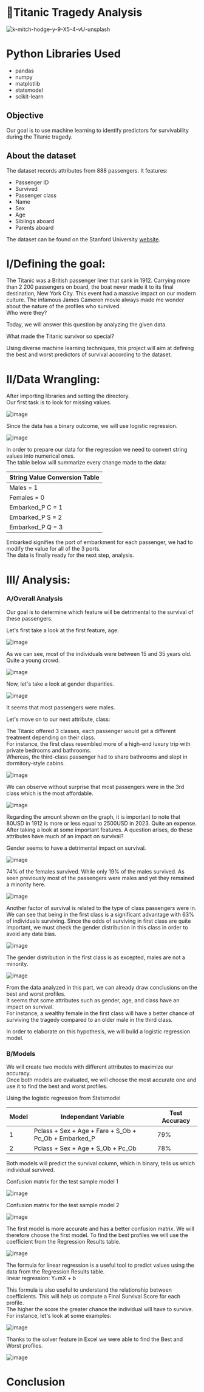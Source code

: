 # 🗽Titanic Tragedy Analysis

![k-mitch-hodge-y-9-X5-4-vU-unsplash](https://github.com/Bruc3U/Titanic_analysis/assets/142362478/bdc6c95c-9ee6-41da-a429-3cb51a7e7a3b)

# Python Libraries Used

- pandas
- numpy
- matplotlib
- statsmodel
- scikit-learn

## Objective

Our goal is to use machine learning to identify predictors for survivability during the Titanic tragedy. 


## About the dataset

The dataset records attributes from 888 passengers. It features:

- Passenger ID
- Survived
- Passenger class
- Name
- Sex
- Age
- Siblings aboard
- Parents aboard

The dataset can be found on the Stanford University [website](https://web.stanford.edu/class/archive/cs/cs109/cs109.1166/problem12.html).

# I/Defining the goal:

The Titanic was a British passenger liner that sank in 1912. Carrying more than 2 200 passengers on board, the boat never made it to its final destination, New York City.
This event had a massive impact on our modern culture. The infamous James Cameron movie always made me wonder about the nature of the profiles who survived.<br>
Who were they?

Today, we will answer this question by analyzing the given data.

What made the Titanic survivor so special? 

Using diverse machine learning techniques, this project will aim at defining the best and worst predictors of survival according to the dataset. 

# II/Data Wrangling: 

After importing libraries and setting the directory.<br>
Our first task is to look for missing values. 

![image](https://github.com/Bruc3U/Titanic_analysis/assets/142362478/5de51b9d-c579-4822-af63-5180d0ba7f07)



Since the data has a binary outcome, we will use logistic regression.

![image](https://github.com/Bruc3U/Titanic_analysis/assets/142362478/24fa8bac-4510-4fa3-a260-0aa4abbedbc2)

In order to prepare our data for the regression we need to convert string values into numerical ones.<br>
The table below will summarize every change made to the data: 

| String Value Conversion Table  | 
|---|
| Males = 1 |
| Females = 0 |
| Embarked_P C = 1 |
| Embarked_P S = 2 |
| Embarked_P Q = 3 |

Embarked signifies the port of embarkment for each passenger, we had to modify the value for all of the 3 ports.<br>
The data is finally ready for the next step, analysis. 

# III/ Analysis:
### A/Overall Analysis
Our goal is to determine which feature will be detrimental to the survival of these passengers. 

Let's first take a look at the first feature, age: 

![image](https://github.com/Bruc3U/Titanic_analysis/assets/142362478/f5b72b11-ee6f-4d67-9d33-21363340921d)

As we can see, most of the individuals were between 15 and 35 years old. Quite a young crowd.

![image](https://github.com/Bruc3U/Titanic_analysis/assets/142362478/989552b9-05d6-43ac-bdb5-6cc8775e055b)

Now, let's take a look at gender disparities. 

![image](https://github.com/Bruc3U/Titanic_analysis/assets/142362478/3b801cc6-0548-4859-b623-9a4a8749f416)

It seems that most passengers were males.<br>

Let's move on to our next attribute, class: 

The Titanic offered 3 classes, each passenger would get a different treatment depending on their class.<br>
For instance, the first class resembled more of a high-end luxury trip with private bedrooms and bathrooms.<br>
Whereas, the third-class passenger had to share bathrooms and slept in dormitory-style cabins. 

![image](https://github.com/Bruc3U/Titanic_analysis/assets/142362478/7f934102-631a-489a-969f-f4fcb8ab8106)

We can observe without surprise that most passengers were in the 3rd class which is the most affordable. 

![image](https://github.com/Bruc3U/Titanic_analysis/assets/142362478/5cb0d6b1-a1c1-4383-8a50-172a821a6b31)

Regarding the amount shown on the graph, it is important to note that 80USD in 1912 is more or less equal to 2500USD in 2023. Quite an expense.<br> 
After taking a look at some important features. A question arises, do these attributes have much of an impact on survival? 

Gender seems to have a detrimental impact on survival. 

![image](https://github.com/Bruc3U/Titanic_analysis/assets/142362478/62b2b9b0-4c81-4680-a19b-3e1253232434)

74% of the females survived. While only 19% of the males survived. As seen previously most of the passengers were males and yet they remained a minority here. 

![image](https://github.com/Bruc3U/Titanic_analysis/assets/142362478/119d9691-628a-4fe9-9350-5f045ac1c18c)

Another factor of survival is related to the type of class passengers were in. We can see that being in the first class is a significant advantage with 63% of individuals surviving. 
Since the odds of surviving in first class are quite important, we must check the gender distribution in this class in order to avoid any data bias. 

![image](https://github.com/Bruc3U/Titanic_analysis/assets/142362478/32a29f85-dae4-474e-8814-aabe8830e234)

The gender distribution in the first class is as excepted, males are not a minority. 

![image](https://github.com/Bruc3U/Titanic_analysis/assets/142362478/e290b29b-1125-4c87-b931-0e123189c501)

From the data analyzed in this part, we can already draw conclusions on the best and worst profiles.<br>
It seems that some attributes such as gender, age, and class have an impact on survival.<br>
For instance, a wealthy female in the first class will have a better chance of surviving the tragedy compared to an older male in the third class.

In order to elaborate on this hypothesis, we will build a logistic regression model.

### B/Models

We will create two models with different attributes to maximize our accuracy.<br>
Once both models are evaluated, we will choose the most accurate one and use it to find the best and worst profiles. 

Using the logistic regression from Statsmodel

| Model| Independant Variable| Test Accuracy| 
|---|---|---|
| 1 | Pclass + Sex + Age + Fare + S_Ob + Pc_Ob + Embarked_P | 79%  |  
| 2 | Pclass + Sex + Age + S_Ob + Pc_Ob | 78%  |

Both models will predict the survival column, which in binary, tells us which individual survived. 

Confusion matrix for the test sample model 1<br>

![image](https://github.com/Bruc3U/Titanic_analysis/assets/142362478/cdd40409-ab2c-4986-9607-335f9cbda872)

Confusion matrix for the test sample model 2<br>

![image](https://github.com/Bruc3U/Titanic_analysis/assets/142362478/cc79497e-f5ba-4efa-93da-339583467c1f)

The first model is more accurate and has a better confusion matrix. We will therefore choose the first model. 
To find the best profiles we will use the coefficient from the Regression Results table. 

![image](https://github.com/Bruc3U/Titanic_analysis/assets/142362478/37feaac4-994b-4b6f-831c-d5556773c89c)

The formula for linear regression is a useful tool to predict values using the data from the Regression Results table.<br>
linear regression: Y=mX + b 

This formula is also useful to understand the relationship between coefficients. This will help us compute a Final Survival Score for each profile.<br>
The higher the score the greater chance the individual will have to survive. 
For instance, let's look at some examples: 

![image](https://github.com/Bruc3U/Titanic_analysis/assets/142362478/880dbe1e-c951-4844-ac08-36622390c9dd)




Thanks to the solver feature in Excel we were able to find the Best and Worst profiles. 

![image](https://github.com/Bruc3U/Titanic_analysis/assets/142362478/5f58a158-cb01-444c-979a-7c3564eafee3)


# Conclusion







